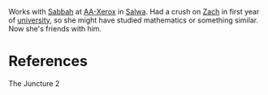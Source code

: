 Works with [Sabbah](Sabbah.md) at [AA-Xerox](../Location/AA-Xerox.md) in [Salwa](../Location/Salwa.md). Had a crush on [Zach](Zach.md) in first year of [university](../Location/Salwa%20University.md), so she might have studied mathematics or something similar. Now she's friends with him.

# References
The Juncture 2